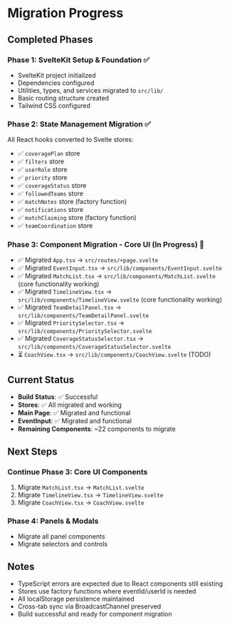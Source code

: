 # Migration Progress

## Completed Phases

### Phase 1: SvelteKit Setup & Foundation ✅
- SvelteKit project initialized
- Dependencies configured
- Utilities, types, and services migrated to `src/lib/`
- Basic routing structure created
- Tailwind CSS configured

### Phase 2: State Management Migration ✅
All React hooks converted to Svelte stores:
- ✅ `coveragePlan` store
- ✅ `filters` store
- ✅ `userRole` store
- ✅ `priority` store
- ✅ `coverageStatus` store
- ✅ `followedTeams` store
- ✅ `matchNotes` store (factory function)
- ✅ `notifications` store
- ✅ `matchClaiming` store (factory function)
- ✅ `teamCoordination` store

### Phase 3: Component Migration - Core UI (In Progress) 🔄
- ✅ Migrated `App.tsx` → `src/routes/+page.svelte`
- ✅ Migrated `EventInput.tsx` → `src/lib/components/EventInput.svelte`
- ✅ Migrated `MatchList.tsx` → `src/lib/components/MatchList.svelte` (core functionality working)
- ✅ Migrated `TimelineView.tsx` → `src/lib/components/TimelineView.svelte` (core functionality working)
- ✅ Migrated `TeamDetailPanel.tsx` → `src/lib/components/TeamDetailPanel.svelte`
- ✅ Migrated `PrioritySelector.tsx` → `src/lib/components/PrioritySelector.svelte`
- ✅ Migrated `CoverageStatusSelector.tsx` → `src/lib/components/CoverageStatusSelector.svelte`
- ⏳ `CoachView.tsx` → `src/lib/components/CoachView.svelte` (TODO)

## Current Status

- **Build Status**: ✅ Successful
- **Stores**: ✅ All migrated and working
- **Main Page**: ✅ Migrated and functional
- **EventInput**: ✅ Migrated and functional
- **Remaining Components**: ~22 components to migrate

## Next Steps

### Continue Phase 3: Core UI Components
1. Migrate `MatchList.tsx` → `MatchList.svelte`
2. Migrate `TimelineView.tsx` → `TimelineView.svelte`
3. Migrate `CoachView.tsx` → `CoachView.svelte`

### Phase 4: Panels & Modals
- Migrate all panel components
- Migrate selectors and controls

## Notes

- TypeScript errors are expected due to React components still existing
- Stores use factory functions where eventId/userId is needed
- All localStorage persistence maintained
- Cross-tab sync via BroadcastChannel preserved
- Build successful and ready for component migration



